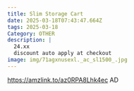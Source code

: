 ```yaml
---
title: Slim Storage Cart
date: 2025-03-18T07:43:47.664Z
tags: 2025-03-18
Category: OTHER
description: |
  24.xx
  discount auto apply at checkout 
image: img/71agxnusexl._ac_sl1500_.jpg
---
```

 https://amzlink.to/az0RPA8Lhk4ec
AD